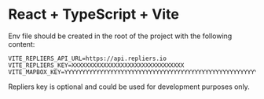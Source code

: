 # React + TypeScript + Vite

Env file should be created in the root of the project with the following content:

```
VITE_REPLIERS_API_URL=https://api.repliers.io
VITE_REPLIERS_KEY=XXXXXXXXXXXXXXXXXXXXXXXXXXXXXXXX
VITE_MAPBOX_KEY=YYYYYYYYYYYYYYYYYYYYYYYYYYYYYYYYYYYYYYYYYYYYYYYYYYYYYYYY
```

Repliers key is optional and could be used for development purposes only.
